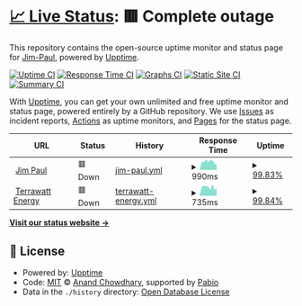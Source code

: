 # [📈 Live Status](https://Jim-Paul.github.io/Upptime-Status): <!--live status--> **🟥 Complete outage**

This repository contains the open-source uptime monitor and status page for [Jim-Paul](https://Jim-Paul.github.io/Upptime-Status), powered by [Upptime](https://github.com/upptime/upptime).

[![Uptime CI](https://github.com/Jim-Paul/Upptime-Status/workflows/Uptime%20CI/badge.svg)](https://github.com/Jim-Paul/Upptime-Status/actions?query=workflow%3A%22Uptime+CI%22)
[![Response Time CI](https://github.com/Jim-Paul/Upptime-Status/workflows/Response%20Time%20CI/badge.svg)](https://github.com/Jim-Paul/Upptime-Status/actions?query=workflow%3A%22Response+Time+CI%22)
[![Graphs CI](https://github.com/Jim-Paul/Upptime-Status/workflows/Graphs%20CI/badge.svg)](https://github.com/Jim-Paul/Upptime-Status/actions?query=workflow%3A%22Graphs+CI%22)
[![Static Site CI](https://github.com/Jim-Paul/Upptime-Status/workflows/Static%20Site%20CI/badge.svg)](https://github.com/Jim-Paul/Upptime-Status/actions?query=workflow%3A%22Static+Site+CI%22)
[![Summary CI](https://github.com/Jim-Paul/Upptime-Status/workflows/Summary%20CI/badge.svg)](https://github.com/Jim-Paul/Upptime-Status/actions?query=workflow%3A%22Summary+CI%22)

With [Upptime](https://upptime.js.org), you can get your own unlimited and free uptime monitor and status page, powered entirely by a GitHub repository. We use [Issues](https://github.com/Jim-Paul/Upptime-Status/issues) as incident reports, [Actions](https://github.com/Jim-Paul/Upptime-Status/actions) as uptime monitors, and [Pages](https://Jim-Paul.github.io/Upptime-Status) for the status page.

<!--start: status pages-->
<!-- This summary is generated by Upptime (https://github.com/upptime/upptime) -->
<!-- Do not edit this manually, your changes will be overwritten -->
<!-- prettier-ignore -->
| URL | Status | History | Response Time | Uptime |
| --- | ------ | ------- | ------------- | ------ |
| <img alt="" src="https://icons.duckduckgo.com/ip3/jimpaul.ng.ico" height="13"> [Jim Paul](https://jimpaul.ng) | 🟥 Down | [jim-paul.yml](https://github.com/Quantumica-ltd/Upptime-Status/commits/HEAD/history/jim-paul.yml) | <details><summary><img alt="Response time graph" src="./graphs/jim-paul/response-time-week.png" height="20"> 990ms</summary><br><a href="https://status.quantumica.io/history/jim-paul"><img alt="Response time 1065" src="https://img.shields.io/endpoint?url=https%3A%2F%2Fraw.githubusercontent.com%2FQuantumica-ltd%2FUpptime-Status%2FHEAD%2Fapi%2Fjim-paul%2Fresponse-time.json"></a><br><a href="https://status.quantumica.io/history/jim-paul"><img alt="24-hour response time 738" src="https://img.shields.io/endpoint?url=https%3A%2F%2Fraw.githubusercontent.com%2FQuantumica-ltd%2FUpptime-Status%2FHEAD%2Fapi%2Fjim-paul%2Fresponse-time-day.json"></a><br><a href="https://status.quantumica.io/history/jim-paul"><img alt="7-day response time 990" src="https://img.shields.io/endpoint?url=https%3A%2F%2Fraw.githubusercontent.com%2FQuantumica-ltd%2FUpptime-Status%2FHEAD%2Fapi%2Fjim-paul%2Fresponse-time-week.json"></a><br><a href="https://status.quantumica.io/history/jim-paul"><img alt="30-day response time 1033" src="https://img.shields.io/endpoint?url=https%3A%2F%2Fraw.githubusercontent.com%2FQuantumica-ltd%2FUpptime-Status%2FHEAD%2Fapi%2Fjim-paul%2Fresponse-time-month.json"></a><br><a href="https://status.quantumica.io/history/jim-paul"><img alt="1-year response time 1065" src="https://img.shields.io/endpoint?url=https%3A%2F%2Fraw.githubusercontent.com%2FQuantumica-ltd%2FUpptime-Status%2FHEAD%2Fapi%2Fjim-paul%2Fresponse-time-year.json"></a></details> | <details><summary><a href="https://status.quantumica.io/history/jim-paul">99.83%</a></summary><a href="https://status.quantumica.io/history/jim-paul"><img alt="All-time uptime 98.57%" src="https://img.shields.io/endpoint?url=https%3A%2F%2Fraw.githubusercontent.com%2FQuantumica-ltd%2FUpptime-Status%2FHEAD%2Fapi%2Fjim-paul%2Fuptime.json"></a><br><a href="https://status.quantumica.io/history/jim-paul"><img alt="24-hour uptime 99.96%" src="https://img.shields.io/endpoint?url=https%3A%2F%2Fraw.githubusercontent.com%2FQuantumica-ltd%2FUpptime-Status%2FHEAD%2Fapi%2Fjim-paul%2Fuptime-day.json"></a><br><a href="https://status.quantumica.io/history/jim-paul"><img alt="7-day uptime 99.83%" src="https://img.shields.io/endpoint?url=https%3A%2F%2Fraw.githubusercontent.com%2FQuantumica-ltd%2FUpptime-Status%2FHEAD%2Fapi%2Fjim-paul%2Fuptime-week.json"></a><br><a href="https://status.quantumica.io/history/jim-paul"><img alt="30-day uptime 99.82%" src="https://img.shields.io/endpoint?url=https%3A%2F%2Fraw.githubusercontent.com%2FQuantumica-ltd%2FUpptime-Status%2FHEAD%2Fapi%2Fjim-paul%2Fuptime-month.json"></a><br><a href="https://status.quantumica.io/history/jim-paul"><img alt="1-year uptime 98.57%" src="https://img.shields.io/endpoint?url=https%3A%2F%2Fraw.githubusercontent.com%2FQuantumica-ltd%2FUpptime-Status%2FHEAD%2Fapi%2Fjim-paul%2Fuptime-year.json"></a></details>
| <img alt="" src="https://icons.duckduckgo.com/ip3/terrawattenergy.io.ico" height="13"> [Terrawatt Energy](https://terrawattenergy.io) | 🟥 Down | [terrawatt-energy.yml](https://github.com/Quantumica-ltd/Upptime-Status/commits/HEAD/history/terrawatt-energy.yml) | <details><summary><img alt="Response time graph" src="./graphs/terrawatt-energy/response-time-week.png" height="20"> 735ms</summary><br><a href="https://status.quantumica.io/history/terrawatt-energy"><img alt="Response time 803" src="https://img.shields.io/endpoint?url=https%3A%2F%2Fraw.githubusercontent.com%2FQuantumica-ltd%2FUpptime-Status%2FHEAD%2Fapi%2Fterrawatt-energy%2Fresponse-time.json"></a><br><a href="https://status.quantumica.io/history/terrawatt-energy"><img alt="24-hour response time 639" src="https://img.shields.io/endpoint?url=https%3A%2F%2Fraw.githubusercontent.com%2FQuantumica-ltd%2FUpptime-Status%2FHEAD%2Fapi%2Fterrawatt-energy%2Fresponse-time-day.json"></a><br><a href="https://status.quantumica.io/history/terrawatt-energy"><img alt="7-day response time 735" src="https://img.shields.io/endpoint?url=https%3A%2F%2Fraw.githubusercontent.com%2FQuantumica-ltd%2FUpptime-Status%2FHEAD%2Fapi%2Fterrawatt-energy%2Fresponse-time-week.json"></a><br><a href="https://status.quantumica.io/history/terrawatt-energy"><img alt="30-day response time 831" src="https://img.shields.io/endpoint?url=https%3A%2F%2Fraw.githubusercontent.com%2FQuantumica-ltd%2FUpptime-Status%2FHEAD%2Fapi%2Fterrawatt-energy%2Fresponse-time-month.json"></a><br><a href="https://status.quantumica.io/history/terrawatt-energy"><img alt="1-year response time 803" src="https://img.shields.io/endpoint?url=https%3A%2F%2Fraw.githubusercontent.com%2FQuantumica-ltd%2FUpptime-Status%2FHEAD%2Fapi%2Fterrawatt-energy%2Fresponse-time-year.json"></a></details> | <details><summary><a href="https://status.quantumica.io/history/terrawatt-energy">99.84%</a></summary><a href="https://status.quantumica.io/history/terrawatt-energy"><img alt="All-time uptime 99.88%" src="https://img.shields.io/endpoint?url=https%3A%2F%2Fraw.githubusercontent.com%2FQuantumica-ltd%2FUpptime-Status%2FHEAD%2Fapi%2Fterrawatt-energy%2Fuptime.json"></a><br><a href="https://status.quantumica.io/history/terrawatt-energy"><img alt="24-hour uptime 100.00%" src="https://img.shields.io/endpoint?url=https%3A%2F%2Fraw.githubusercontent.com%2FQuantumica-ltd%2FUpptime-Status%2FHEAD%2Fapi%2Fterrawatt-energy%2Fuptime-day.json"></a><br><a href="https://status.quantumica.io/history/terrawatt-energy"><img alt="7-day uptime 99.84%" src="https://img.shields.io/endpoint?url=https%3A%2F%2Fraw.githubusercontent.com%2FQuantumica-ltd%2FUpptime-Status%2FHEAD%2Fapi%2Fterrawatt-energy%2Fuptime-week.json"></a><br><a href="https://status.quantumica.io/history/terrawatt-energy"><img alt="30-day uptime 99.86%" src="https://img.shields.io/endpoint?url=https%3A%2F%2Fraw.githubusercontent.com%2FQuantumica-ltd%2FUpptime-Status%2FHEAD%2Fapi%2Fterrawatt-energy%2Fuptime-month.json"></a><br><a href="https://status.quantumica.io/history/terrawatt-energy"><img alt="1-year uptime 99.88%" src="https://img.shields.io/endpoint?url=https%3A%2F%2Fraw.githubusercontent.com%2FQuantumica-ltd%2FUpptime-Status%2FHEAD%2Fapi%2Fterrawatt-energy%2Fuptime-year.json"></a></details>

<!--end: status pages-->

[**Visit our status website →**](https://Jim-Paul.github.io/Upptime-Status)

## 📄 License

- Powered by: [Upptime](https://github.com/upptime/upptime)
- Code: [MIT](./LICENSE) © [Anand Chowdhary](https://anandchowdhary.com), supported by [Pabio](https://pabio.com)
- Data in the `./history` directory: [Open Database License](https://opendatacommons.org/licenses/odbl/1-0/)
